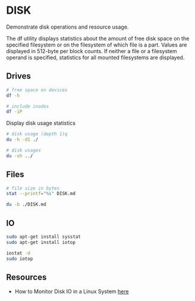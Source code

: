 # DISK

Demonstrate disk operations and resource usage.  

The df utility displays statistics about the amount of free disk space on the specified filesystem or on the filesystem of which file is a part.  Values are displayed in 512-byte per block counts.  If neither a file or a filesystem operand is specified, statistics for all mounted filesystems are displayed.

## Drives

```sh
# free space on devices
df -h

# include inodes
df -iP
```

Display disk usage statistics

```sh
# disk usage (depth 1)q
du -h -d1 ./        

# disk usages
du -sh ../    
```

## Files

```sh
# file size in bytes 
stat --printf="%s" DISK.md  

du -b ./DISK.md         
```

## IO

```sh
sudo apt-get install sysstat    
sudo apt-get install iotop   

iostat -d 
sudo iotop  
```

## Resources 

* How to Monitor Disk IO in a Linux System [here](https://www.baeldung.com/linux/monitor-disk-io)


